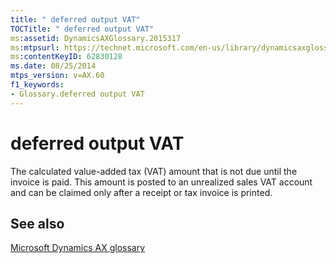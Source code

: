 ```yaml
---
title: " deferred output VAT"
TOCTitle: " deferred output VAT"
ms:assetid: DynamicsAXGlossary.2015317
ms:mtpsurl: https://technet.microsoft.com/en-us/library/dynamicsaxglossary.2015317(v=AX.60)
ms:contentKeyID: 62830128
ms.date: 08/25/2014
mtps_version: v=AX.60
f1_keywords:
- Glossary.deferred output VAT
---
```


# deferred output VAT

The calculated value-added tax (VAT) amount that is not due until the invoice is paid. This amount is posted to an unrealized sales VAT account and can be claimed only after a receipt or tax invoice is printed.

## See also

[Microsoft Dynamics AX glossary](glossary/microsoft-dynamics-ax-glossary.md)

  


